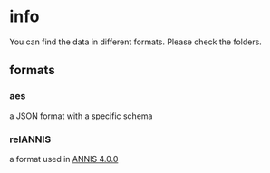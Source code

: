 # info

You can find the data in different formats. Please check the folders.

## formats

### aes

a JSON format with a specific schema

### relANNIS

a format used in [ANNIS 4.0.0](https://korpling.github.io/ANNIS/4.0/user-guide/)
